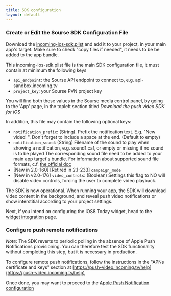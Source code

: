 ```yaml
---
title: SDK configuration
layout: default 
---
```


### Create or Edit the Sourse SDK Configuration File ###


Download the [incoming-ios-sdk.plist](./incoming-ios-sdk.plist) and add it to your project, in your main app's target. Make sure to check "copy files if needed", it needs to be be added to the app bundle. 

This incoming-ios-sdk.plist file is the main SDK configuration file, it must contain at minimum the following keys

 * `api_endpoint`: the Sourse API endpoint to connect to, e.g. api-sandbox.incoming.tv
 * `project_key`: your Sourse PVN project key

You will find both these values in the Sourse media control panel, by going to the 'App' page, in the top­left section titled _Download the push video SDK for iOS_

In addition, this file may contain the following optional keys:

  * `notification_prefix`: (String). Prefix the notification text. E.g. "New video! ". Don't forget to include a space at the end. (Default to empty)
  * `notification_sound`: (String) Filename of the sound to play when showing a notification, e.g. sound1.caf, or empty or missing if no sound is to be played 
	The corresponding sound file need to be added to your main app target's bundle. For information about 
	supported sound file formats, c.f. [the official doc](https://developer.apple.com/library/ios/documentation/NetworkingInternet/Conceptual/RemoteNotificationsPG/Chapters/IPhoneOSClientImp.html#//apple_ref/doc/uid/TP40008194-CH103-SW6) 
  * [New in 2.0-160] [Retired in 2.1-233] `campaign_mode`	
  * [New in v2.0-176] `video_controls`: (Boolean) Settings this flag to NO will disable video controls, forcing the user to complete video playback. 

The SDK is now operational. When running your app, the SDK will download video content in the background, and reveal push video notifications or show interstitial according to your project settings.  

Next, if you intend on configuring the iOS8 Today widget, head to the [widget integration](./widget-integration.html) page. 

### Configure push remote notifications ### 

*Note*: The SDK reverts to periodic polling in the absence of Apple Push Notifications provisioning. You 
can therefore test the SDK functionality without completing this step, but it is necessary in production. 

To configure remote push notifications, follow the instructions in the "APNs certificate and keys" section
at [https://push-video.incoming.tv/help](https://push-video.incoming.tv/help)

Once done, you may want to proceed to the [Apple Push Notification configuration](./apns.html) 


